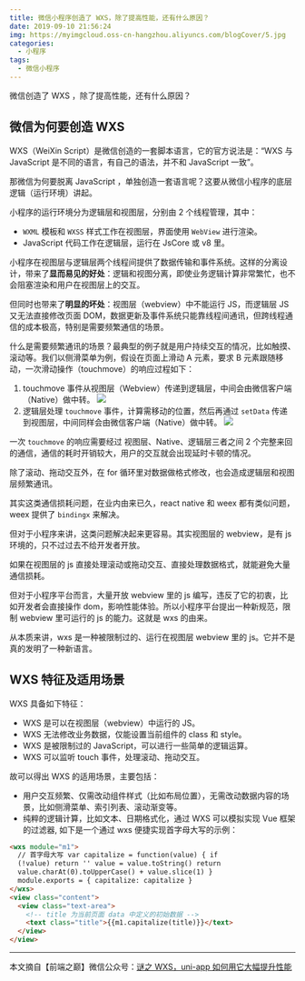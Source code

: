 ```yaml
---
title: 微信小程序创造了 WXS，除了提高性能，还有什么原因？
date: 2019-09-10 21:56:24
img: https://myimgcloud.oss-cn-hangzhou.aliyuncs.com/blogCover/5.jpg
categories:
  - 小程序
tags:
  - 微信小程序
---
```


微信创造了 WXS ，除了提高性能，还有什么原因？

<!-- more -->

## 微信为何要创造 WXS

WXS（WeiXin Script）是微信创造的一套脚本语言，它的官方说法是：“WXS 与 JavaScript 是不同的语言，有自己的语法，并不和 JavaScript 一致”。

那微信为何要脱离 JavaScript ，单独创造一套语言呢？这要从微信小程序的底层逻辑（运行环境）讲起。

小程序的运行环境分为逻辑层和视图层，分别由 2 个线程管理，其中：

- `WXML` 模板和 `WXSS` 样式工作在视图层，界面使用 `WebView` 进行渲染。
- JavaScript 代码工作在逻辑层，运行在 JsCore 或 v8 里。

小程序在视图层与逻辑层两个线程间提供了数据传输和事件系统。这样的分离设计，带来了**显而易见的好处**：逻辑和视图分离，即使业务逻辑计算非常繁忙，也不会阻塞渲染和用户在视图层上的交互。

但同时也带来了**明显的坏处**：视图层（webview）中不能运行 JS，而逻辑层 JS 又无法直接修改页面 DOM，数据更新及事件系统只能靠线程间通讯，但跨线程通信的成本极高，特别是需要频繁通信的场景。

什么是需要频繁通讯的场景？最典型的例子就是用户持续交互的情况，比如触摸、滚动等。我们以侧滑菜单为例，假设在页面上滑动 A 元素，要求 B 元素跟随移动，一次滑动操作（touchmove）的响应过程如下：

1. touchmove 事件从视图层（Webview）传递到逻辑层，中间会由微信客户端（Native）做中转。
   ![](https://b2.bmp.ovh/imgs/2019/09/caab357682b911a0.png)
2. 逻辑层处理 `touchmove` 事件，计算需移动的位置，然后再通过 `setData` 传递到视图层，中间同样会由微信客户端（Native）做中转。
   ![](https://b2.bmp.ovh/imgs/2019/09/e2725502fac494a1.png)

一次 `touchmove` 的响应需要经过 视图层、Native、逻辑层三者之间 2 个完整来回的通信，通信的耗时开销较大，用户的交互就会出现延时卡顿的情况。

除了滚动、拖动交互外，在 for 循环里对数据做格式修改，也会造成逻辑层和视图层频繁通讯。

其实这类通信损耗问题，在业内由来已久，react native 和 weex 都有类似问题，weex 提供了 `bindingx` 来解决。

但对于小程序来讲，这类问题解决起来更容易。其实视图层的 webview，是有 js 环境的，只不过过去不给开发者开放。

如果在视图层的 js 直接处理滚动或拖动交互、直接处理数据格式，就能避免大量通信损耗。

但对于小程序平台而言，大量开放 webview 里的 js 编写，违反了它的初衷，比如开发者会直接操作 dom，影响性能体验。所以小程序平台提出一种新规范，限制 webview 里可运行的 js 的能力。这就是 wxs 的由来。

从本质来讲，wxs 是一种被限制过的、运行在视图层 webview 里的 js。它并不是真的发明了一种新语言。

## WXS 特征及适用场景

WXS 具备如下特征：

- WXS 是可以在视图层（webview）中运行的 JS。
- WXS 无法修改业务数据，仅能设置当前组件的 class 和 style。
- WXS 是被限制过的 JavaScript，可以进行一些简单的逻辑运算。
- WXS 可以监听 touch 事件，处理滚动、拖动交互。

故可以得出 WXS 的适用场景，主要包括：

- 用户交互频繁、仅需改动组件样式（比如布局位置），无需改动数据内容的场景，比如侧滑菜单、索引列表、滚动渐变等。
- 纯粹的逻辑计算，比如文本、日期格式化，通过 WXS 可以模拟实现 Vue 框架的过滤器, 如下是一个通过 wxs 便捷实现首字母大写的示例：

```html
<wxs module="m1">
  // 首字母大写 var capitalize = function(value) { if
  (!value) return '' value = value.toString() return
  value.charAt(0).toUpperCase() + value.slice(1) }
  module.exports = { capitalize: capitalize }
</wxs>
<view class="content">
  <view class="text-area">
    <!-- title 为当前页面 data 中定义的初始数据 -->
    <text class="title">{{m1.capitalize(title)}}</text>
  </view>
</view>
```

---

本文摘自【前端之巅】微信公众号：[谜之 WXS，uni-app 如何用它大幅提升性能](https://mp.weixin.qq.com/s?__biz=MzUxMzcxMzE5Ng==&mid=2247492501&idx=2&sn=585a50ad1ec2ba083bc370b0767bdd64&chksm=f95256d6ce25dfc092a4c4d1b273c83de7749fa2bc363d73be6acba974e064009eb64dd743a8&mpshare=1&scene=1&srcid=&sharer_sharetime=1568375136026&sharer_shareid=a1cefbdd3e6712df8aaf4240a0d50b87#rd)
